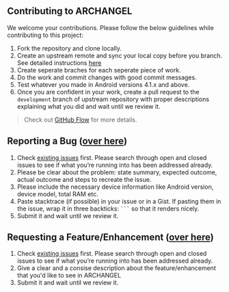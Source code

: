 ## Contributing to ARCHANGEL

We welcome your contributions. Please follow the below guidelines while contributing to this project:

1. Fork the repository and clone locally.
2. Create an upstream remote and sync your local copy before you branch. See detailed instructions [here](https://help.github.com/articles/syncing-a-fork)
3. Create seperate braches for each seperate piece of work.
4. Do the work and commit changes with good commit messages.
5. Test whatever you made in Android versions 4.1.x and above.
6. Once you are confident in your work, create a pull request to the `development` branch of upstream repository with proper descriptions explaining what you did and wait until we review it.

> Check out [GitHub Flow](https://guides.github.com/introduction/flow/) for more details.

## Reporting a Bug ([over here](https://github.com/projectmatris/antimalwareapp/issues/new))

1. Check [existing issues](https://github.com/projectmatris/antimalwareapp/issues) first. Please search through open and closed issues to see if what you’re running into has been addressed already.
2. Please be clear about the problem: state summary, expected outcome, actual outcome and steps to recreate the issue.
3. Please include the necessary device information like Android version, device model, total RAM etc.
4. Paste stacktrace (if possible) in your issue or in a Gist. If pasting them in the issue, wrap it in three backticks: <code>```</code> so that it renders nicely.
5. Submit it and wait until we review it.

## Requesting a Feature/Enhancement ([over here](https://github.com/projectmatris/antimalwareapp/issues/new))

1. Check [existing issues](https://github.com/projectmatris/antimalwareapp/issues) first. Please search through open and closed issues to see if what you’re running into has been addressed already.
2. Give a clear and a consise description about the feature/enhancement that you'd like to see in ARCHANGEL
3. Submit it and wait until we review it.


